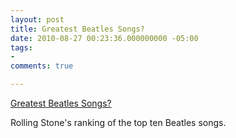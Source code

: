 ```yaml
---
layout: post
title: Greatest Beatles Songs?
date: 2010-08-27 00:23:36.000000000 -05:00
tags:
- 
comments: true

---
```

<p><a href="http://www.rollingstone.com/music/photos/28431/194023">Greatest Beatles Songs?</a>
<div class="link_description">
<p>Rolling Stone's ranking of the top ten Beatles songs.</p>
</div>
